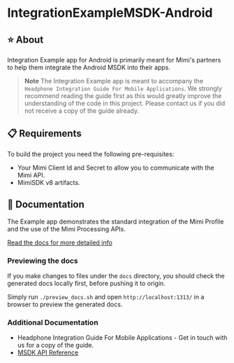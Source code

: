 # IntegrationExampleMSDK-Android

## ⭐️ About

Integration Example app for Android is primarily meant for Mimi's partners to help them integrate the Android MSDK into their apps.

> **Note**
> The Integration Example app is meant to accompany the `Headphone Integration Guide For Mobile Applications`. We strongly recommend reading the guide first as this would greatly improve the understanding of the code in this project. Please contact us if you did not receive a copy of the guide already.

## 📋 Requirements

To build the project you need the following pre-requisites:

- Your Mimi Client Id and Secret to allow you to communicate with the Mimi API.
- MimiSDK v8 artifacts.

## 📃 Documentation

The Example app demonstrates the standard integration of the Mimi Profile and the use of the Mimi Processing APIs.

[Read the docs for more detailed info](https://mimihearingtechnologies.github.io/IntegrationExampleMSDK-Android/)

### Previewing the docs

If you make changes to files under the `docs` directory, you should check the generated docs locally first, before pushing it to origin.

Simply run `./preview_docs.sh` and open `http://localhost:1313/` in a browser to preview the generated docs.

### Additional Documentation

- Headphone Integration Guide For Mobile Applications - Get in touch with us for a copy of the guide.
- [MSDK API Reference](https://mimihearingtechnologies.github.io/SDK-Android/)
